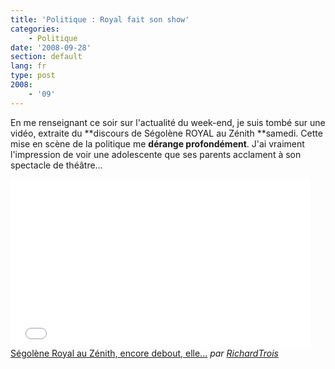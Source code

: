 ```yaml
---
title: 'Politique : Royal fait son show'
categories:
    - Politique
date: '2008-09-28'
section: default
lang: fr
type: post
2008:
    - '09'
---
```


En me renseignant ce soir sur l'actualité du week-end, je suis tombé sur une vidéo, extraite du **discours de Ségolène ROYAL au Zénith **samedi. Cette mise en scène de la politique me **dérange profondément**. J'ai vraiment l'impression de voir une adolescente que ses parents acclament à son spectacle de théâtre…

<!-- more -->

<div class="videoWrapper">
  <iframe frameborder="0" width="480" height="270" src="//www.dailymotion.com/embed/video/x6wbdi" allowfullscreen></iframe><br /><a href="http://www.dailymotion.com/video/x6wbdi_segolene-royal-au-zenith-encore-deb_news" target="_blank">S&eacute;gol&egrave;ne Royal au Z&eacute;nith, encore debout, elle...</a> <i>par <a href="http://www.dailymotion.com/RichardTrois" target="_blank">RichardTrois</a></i>
</div>
